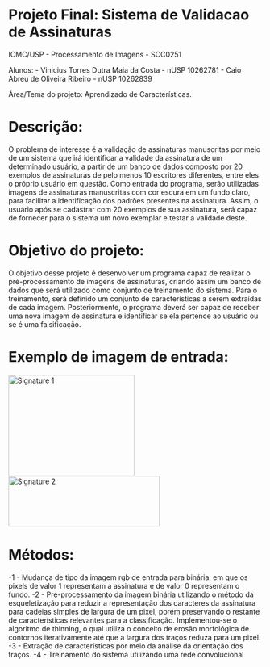 # Projeto Final: Sistema de Validacao de Assinaturas
ICMC/USP - Processamento de Imagens - SCC0251

Alunos:
	- Vinicius Torres Dutra Maia da Costa	- nUSP 10262781
	- Caio Abreu de Oliveira Ribeiro	- nUSP 10262839

Área/Tema do projeto: Aprendizado de Características.

# Descrição:
O problema de interesse é a validação de assinaturas manuscritas por meio de um sistema que irá identificar a validade da assinatura de um determinado usuário, a partir de um banco de dados composto por 20 exemplos de assinaturas de pelo menos 10 escritores diferentes, entre eles o próprio usuário em questão. Como entrada do programa, serão utilizadas imagens de assinaturas manuscritas com cor escura em um fundo claro, para facilitar a identificação dos padrões presentes na assinatura. Assim, o usuário após se cadastrar com 20 exemplos de sua assinatura, será capaz de fornecer para o sistema um novo exemplar e testar a validade deste.  

# Objetivo do projeto:
O objetivo desse projeto é desenvolver um programa capaz de realizar o pré-processamento de imagens de assinaturas, criando assim um banco de dados que será utilizado como conjunto de treinamento do sistema. Para o treinamento, será definido um conjunto de características a serem extraídas de cada imagem. Posteriormente, o programa deverá ser capaz de receber uma nova imagem de assinatura e identificar se ela pertence ao usuário ou se é uma falsificação.
	
# Exemplo de imagem de entrada:

<img src="https://i.imgur.com/67f8CPK.jpg" width="250" height="200" title="Signature 1">

<img src="https://i.imgur.com/PLVlIud.jpg" width="300" height="100" title="Signature 2">

# Métodos:
 -1 - Mudança de tipo da imagem rgb de entrada para binária, em que os pixels de valor 1 representam a assinatura e de valor 0 representam o fundo. 
 -2 - Pré-processamento da imagem binária utilizando o método da esqueletização para reduzir a representação dos caracteres da assinatura para cadeias simples de largura de um pixel, porém preservando o restante de características relevantes para a classificação. Implementou-se o algoritmo de thinning, o qual utiliza o conceito de erosão morfológica de contornos iterativamente até que a largura dos traços reduza para um pixel.
-3 - Extração de características por meio da análise da orientação dos traços.
-4 - Treinamento do sistema utilizando uma rede convolucional
 
